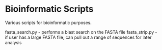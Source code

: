 Bioinformatic Scripts
===============

Various scripts for bioinformatic purposes.

fasta_search.py	- performs a blast search on the FASTA file
fasta_strip.py	- if user has a large FASTA file, can pull out a range of sequences for later analysis